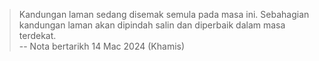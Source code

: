 > Kandungan laman sedang disemak semula pada masa ini.
> Sebahagian kandungan laman akan dipindah salin dan
> diperbaik dalam masa terdekat.  
> -- Nota bertarikh 14 Mac 2024 (Khamis)
